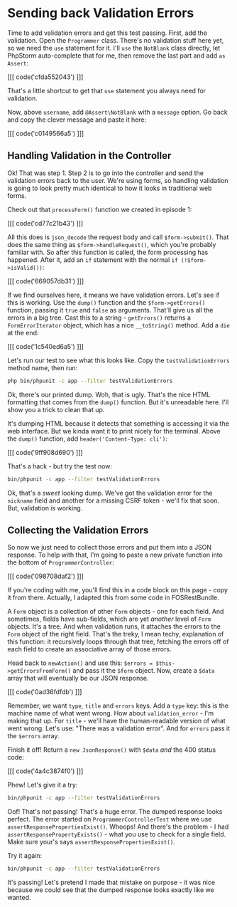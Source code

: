 # Sending back Validation Errors

Time to add validation errors and get this test passing. First, add the validation.
Open the `Programmer` class. There's no validation stuff here yet, so we need the
`use` statement for it. I'll `use` the `NotBlank` class directly, let PhpStorm auto-complete
that for me, then remove the last part and add `as Assert`:

[[[ code('cfda552043') ]]]

That's a little shortcut to get that `use` statement you always need for validation.

Now, above `username`, add `@Assert\NotBlank` with a `message` option. Go back and
copy the clever message and paste it here:

[[[ code('c0149566a5') ]]]

## Handling Validation in the Controller

Ok! That was step 1. Step 2 is to go into the controller and send the validation
errors back to the user. We're using forms, so handling validation is going to look
pretty much identical to how it looks in traditional web forms.

Check out that `processForm()` function we created in episode 1:

[[[ code('cd77c21b43') ]]]

All this does is `json_decode` the request body and call `$form->submit()`. That
does the same thing as `$form->handleRequest()`, which you're probably familiar with.
So after this function is called, the form processing has happened. After it, add
an `if` statement with the normal `if (!$form->isValid())`:

[[[ code('669057db31') ]]]

If we find ourselves here, it means we have validation errors. Let's see if this
is working. Use the `dump()` function and the `$form->getErrors()` function, passing
it `true` and `false` as arguments. That'll give us all the errors in a big tree.
Cast this to a string - `getErrors()` returns a `FormErrorIterator` object, which
has a nice `__toString()` method. Add a `die` at the end:

[[[ code('1c540ed6a5') ]]]

Let's run our test to see what this looks like. Copy the `testValidationErrors` method
name, then run:

```bash
php bin/phpunit -c app --filter testValidationErrors
```

Ok, there's our printed dump. Woh, that is ugly. That's the nice HTML formatting
that comes from the `dump()` function. But it's unreadable here. I'll show you a
trick to clean that up.

It's dumping HTML because it detects that something is accessing it via the web
interface. But we kinda want it to print nicely for the terminal. Above the `dump()`
function, add `header('Content-Type: cli')`:

[[[ code('9ff908d690') ]]]

That's a hack - but try the test now:

```bash
bin/phpunit -c app --filter testValidationErrors
```

Ok, that's a *sweet* looking dump. We've got the validation error for the `nickname`
field and another for a missing CSRF token - we'll fix that soon. But, validation
*is* working.

## Collecting the Validation Errors

So now we just need to collect those errors and put them into a JSON response. To
help with that, I'm going to paste a new private function into the bottom of
`ProgrammerController`:

[[[ code('098708daf2') ]]]

If you're coding with me, you'll find this in a code block on this page - copy it
from there. Actually, I adapted this from some code in FOSRestBundle.

A `Form` object is a collection of other `Form` objects - one for each field. And
sometimes, fields have sub-fields, which are yet *another* level of `Form` objects.
It's a tree. And when validation runs, it attaches the errors to the `Form` object
of the right field. That's the treky, I mean techy, explanation of this function:
it recursively loops through that tree, fetching the errors off of each field to
create an associative array of those errors.

Head back to `newAction()` and use this: `$errors = $this->getErrorsFromForm()` and
pass it the `$form` object. Now, create a `$data` array that will eventually be our
JSON response.

[[[ code('0ad36fdfdb') ]]]

Remember, we want `type`, `title` and `errors` keys. Add a `type` key: this is the
machine name of what went wrong. How about `validation_error` - I'm making that up.
For `title` - we'll have the human-readable version of what went wrong. Let's use:
"There was a validation error". And for `errors` pass it the `$errors` array.

Finish it off! Return a `new JsonResponse()` with `$data` *and* the 400 status code:

[[[ code('4a4c3874f0') ]]]

Phew! Let's give it a try:

```bash
bin/phpunit -c app --filter testValidationErrors
```

Oof! That's not passing! That's a huge error. The dumped response looks perfect.
The error started on `ProgrammerControllerTest` where we use `assertResponsePropertiesExist()`.
Whoops! And there's the problem - I had `assertResponsePropertyExists()` - what you
use to check for a single field. Make sure your's says `assertResponsePropertiesExist()`.

Try it again:

```bash
bin/phpunit -c app --filter testValidationErrors
```

It's passing! Let's pretend I made that mistake on purpose - it was nice because we
could see that the dumped response looks exactly like we wanted.
